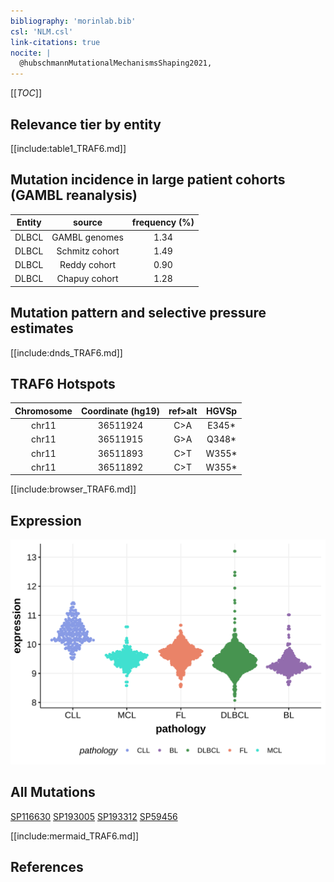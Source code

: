 ```yaml
---
bibliography: 'morinlab.bib'
csl: 'NLM.csl'
link-citations: true
nocite: |
  @hubschmannMutationalMechanismsShaping2021, 
---
```

[[_TOC_]]


## Relevance tier by entity

[[include:table1_TRAF6.md]]

## Mutation incidence in large patient cohorts (GAMBL reanalysis)

|Entity|source        |frequency (%)|
|:------:|:--------------:|:-------------:|
|DLBCL |GAMBL genomes |1.34         |
|DLBCL |Schmitz cohort|1.49         |
|DLBCL |Reddy cohort  |0.90         |
|DLBCL |Chapuy cohort |1.28         |

## Mutation pattern and selective pressure estimates

[[include:dnds_TRAF6.md]]


## TRAF6 Hotspots

| Chromosome |Coordinate (hg19) | ref>alt | HGVSp | 
 | :---:| :---: | :--: | :---: |
| chr11 | 36511924 | C>A | E345* |
| chr11 | 36511915 | G>A | Q348* |
| chr11 | 36511893 | C>T | W355* |
| chr11 | 36511892 | C>T | W355* |

[[include:browser_TRAF6.md]]

## Expression
![](images/gene_expression/TRAF6_by_pathology.svg)
<!-- ORIGIN: hubschmannMutationalMechanismsShaping2021b -->
<!-- DLBCL: hubschmannMutationalMechanismsShaping2021b -->

## All Mutations

[SP116630](https://www.bcgsc.ca/downloads/morinlab/GAMBL/MALY/SP116630.html)
[SP193005](https://www.bcgsc.ca/downloads/morinlab/GAMBL/MALY/SP193005.html)
[SP193312](https://www.bcgsc.ca/downloads/morinlab/GAMBL/MALY/SP193312.html)
[SP59456](https://www.bcgsc.ca/downloads/morinlab/GAMBL/MALY/SP59456.html)

[[include:mermaid_TRAF6.md]]

## References
